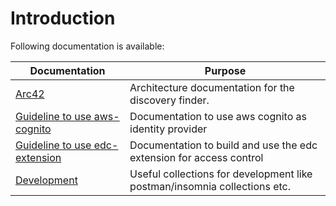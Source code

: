 <!--
 * Copyright (c) 2024 Robert Bosch Manufacturing Solutions GmbH
 * Copyright (c) 2024 Contributors to the Eclipse Foundation
 *
 * See the NOTICE file(s) distributed with this work for additional
 * information regarding copyright ownership.
 *
 * This program and the accompanying materials are made available under the
 * terms of the Apache License, Version 2.0 which is available at
 * https://www.apache.org/licenses/LICENSE-2.0.
 *
 * Unless required by applicable law or agreed to in writing, software
 * distributed under the License is distributed on an "AS IS" BASIS, WITHOUT
 * WARRANTIES OR CONDITIONS OF ANY KIND, either express or implied. See the
 * License for the specific language governing permissions and limitations
 * under the License.
 *
 * SPDX-License-Identifier: Apache-2.0
-->

# Introduction
Following documentation is available:

| Documentation                                                              | Purpose                                                                   |
|----------------------------------------------------------------------------|---------------------------------------------------------------------------|
| [Arc42](architecture/)                                                     | Architecture documentation for the discovery finder.                      |
| [Guideline to use aws-cognito](guideline-aws-cognito-configuration.md)     | Documentation to use aws cognito as identity provider                     |
| [Guideline to use edc-extension](guideline-edc-extension-configuration.md) | Documentation to build and use the edc extension for access control       |
| [Development](development/)                                                | Useful collections for development like postman/insomnia collections etc. |